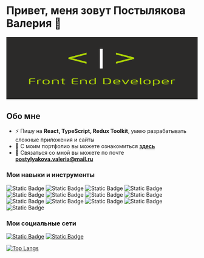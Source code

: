 # Привет, меня зовут Постылякова Валерия 👋

![HeaderImg](https://github.com/ValeriaPostylyakova/ValeriaPostylyakova/blob/main/assets/frontend-developer.gif)

## Обо мне

- ⚡ Пишу на **React, TypeScript, Redux Toolkit**, умею разрабатывать сложные приложения и сайты
- 📝 С моим портфолио вы можете ознакомиться **[здесь](https://valeriapostylyakova.github.io/Portfolio/)**
- 👀 Связаться со мной вы можете по почте **<postylyakova.valeria@mail.ru>**

### Мои навыки и инструменты

![Static Badge](https://img.shields.io/badge/HTML-black?style=for-the-badge&logo=html5&logoColor=orange)
![Static Badge](https://img.shields.io/badge/CSS-black?style=for-the-badge&logo=css3&logoColor=blue)
![Static Badge](https://img.shields.io/badge/SASS-black?style=for-the-badge&logo=sass&logoColor=pink)
![Static Badge](https://img.shields.io/badge/tailwind_CSS-black?style=for-the-badge&logo=tailwindcss&logoColor=blue)
![Static Badge](https://img.shields.io/badge/javascript-black?style=for-the-badge&logo=javascript&logoColor=yellow)
![Static Badge](https://img.shields.io/badge/TypeScript-black?style=for-the-badge&logo=typescript&logoColor=blue)
![Static Badge](https://img.shields.io/badge/react-black?style=for-the-badge&logo=react&logoColor=blue)
![Static Badge](https://img.shields.io/badge/redux_toolkit-black?style=for-the-badge&logo=redux&logoColor=violet)
![Static Badge](https://img.shields.io/badge/vite-black?style=for-the-badge&logo=vite)
![Static Badge](https://img.shields.io/badge/webpack-black?style=for-the-badge&logo=webpack)
![Static Badge](https://img.shields.io/badge/git-black?style=for-the-badge&logo=git)
![Static Badge](https://img.shields.io/badge/github-black?style=for-the-badge&logo=github)
![Static Badge](https://img.shields.io/badge/figma-black?style=for-the-badge&logo=figma)

### Мои социальные сети
[![Static Badge](https://img.shields.io/badge/VKONTAKTE-black?style=for-the-badge&logo=vk&logoColor=blue)](https://vk.com/your_infinity89)
[![Static Badge](https://img.shields.io/badge/telegram-black?style=for-the-badge&logo=telegram&logoColor=blue)](https://t.me/your_infinity888)


[![Top Langs](https://github-readme-stats.vercel.app/api/top-langs/?username=ValeriaPostylyakova&layout=pie)](https://github.com/anuraghazra/github-readme-stats)










